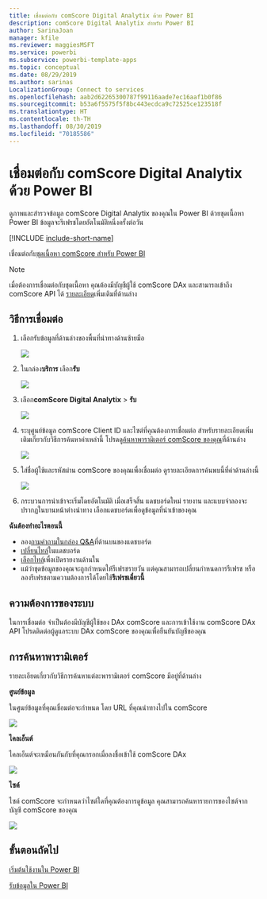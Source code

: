 ```yaml
---
title: เชื่อมต่อกับ comScore Digital Analytix ด้วย Power BI
description: comScore Digital Analytix สำหรับ Power BI
author: SarinaJoan
manager: kfile
ms.reviewer: maggiesMSFT
ms.service: powerbi
ms.subservice: powerbi-template-apps
ms.topic: conceptual
ms.date: 08/29/2019
ms.author: sarinas
LocalizationGroup: Connect to services
ms.openlocfilehash: aab2d62265300787f99116aade7ec16aaf1b0f86
ms.sourcegitcommit: b53a6f5575f5f8bc443ecdca9c72525ce123518f
ms.translationtype: HT
ms.contentlocale: th-TH
ms.lasthandoff: 08/30/2019
ms.locfileid: "70185586"
---
```

# <a name="connect-to-comscore-digital-analytix-with-power-bi"></a>เชื่อมต่อกับ comScore Digital Analytix ด้วย Power BI
ดูภาพและสำรวจข้อมูล comScore Digital Analytix ของคุณใน Power BI ด้วยชุดเนื้อหา Power BI ข้อมูลจะรีเฟรชโดยอัตโนมัติหนึ่งครั้งต่อวัน

[!INCLUDE [include-short-name](./includes/service-deprecate-content-packs.md)]

เชื่อมต่อกับ[ชุดเนื้อหา comScore สำหรับ Power BI](https://app.powerbi.com/getdata/services/comscore)

>[!NOTE]
>เมื่อต้องการเชื่อมต่อกับชุดเนื้อหา คุณต้องมีบัญชีผู้ใช้ comScore DAx และสามารถเข้าถึง comScore API ได้ [รายละเอียด](#Requirements)เพิ่มเติมที่ด้านล่าง

## <a name="how-to-connect"></a>วิธีการเชื่อมต่อ
1. เลือกรับข้อมูลที่ด้านล่างของพื้นที่นำทางด้านซ้ายมือ
   
   ![](media/service-connect-to-connect-to/getdata.png)
2. ในกล่อง**บริการ** เลือก**รับ**
   
   ![](media/service-connect-to-connect-to/services.png)
3. เลือก**comScore Digital Analytix** \> **รับ**
   
   ![](media/service-connect-to-connect-to/comscore.png)
4. ระบุศูนย์ข้อมูล comScore Client ID และไซต์ที่คุณต้องการเชื่อมต่อ สำหรับรายละเอียดเพิ่มเติมเกี่ยวกับวิธีการค้นหาค่าเหล่านี้ โปรดดู[ค้นหาพารามิเตอร์ comScore ของคุณ](#FindingParams)ที่ด้านล่าง
   
   ![](media/service-connect-to-connect-to/parameters.png)
5. ใส่ชื่อผู้ใช้และรหัสผ่าน comScore ของคุณเพื่อเชื่อมต่อ ดูรายละเอียดการค้นพบนี้ที่ค่าด้านล่างนี้
   
   ![](media/service-connect-to-connect-to/creds.png)
6. กระบวนการนำเข้าจะเริ่มโดยอัตโนมัติ เมื่อเสร็จสิ้น แดชบอร์ดใหม่ รายงาน และแบบจำลองจะปรากฏในบานหน้าต่างนำทาง เลือกแดชบอร์ดเพื่อดูข้อมูลที่นำเข้าของคุณ

**ฉันต้องทำอะไรตอนนี้**

* ลอง[ถามคำถามในกล่อง Q&A](consumer/end-user-q-and-a.md)ที่ด้านบนของแดชบอร์ด
* [เปลี่ยนไทล์](service-dashboard-edit-tile.md)ในแดชบอร์ด
* [เลือกไทล์](consumer/end-user-tiles.md)เพื่อเปิดรายงานด้านใน
* แม้ว่าชุดข้อมูลของคุณจะถูกกำหนดให้รีเฟรชรายวัน แต่คุณสามารถเปลี่ยนกำหนดการรีเฟรช หรือลองรีเฟรชตามความต้องการได้โดยใช้**รีเฟรชเดี๋ยวนี้**

<a name="Requirements"></a>

## <a name="system-requirements"></a>ความต้องการของระบบ
ในการเชื่อมต่อ จำเป็นต้องมีบัญชีผู้ใช้ของ DAx comScore และการเข้าใช้งาน comScore DAx API โปรดติดต่อผู้ดูแลระบบ DAx comScore ของคุณเพื่อยืนยันบัญชีของคุณ

<a name="FindingParams"></a>

## <a name="finding-parameters"></a>การค้นหาพารามิเตอร์
รายละเอียดเกี่ยวกับวิธีการค้นหาแต่ละพารามิเตอร์ comScore มีอยู่ที่ด้านล่าง

**ศูนย์ข้อมูล**

ในศูนย์ข้อมูลที่คุณเชื่อมต่อจะกำหนด โดย URL ที่คุณนำทางไปใน comScore

![](media/service-connect-to-connect-to/comscore_url.png) 

**ไคลเอ็นต์**

ไคลเอ็นต์จะเหมือนกันกับที่คุณกรอกเมื่อลงชื่อเข้าใช้ comScore DAx

![](media/service-connect-to-connect-to/comscore_signin.png) 

**ไซต์**

ไซต์ comScore จะกำหนดว่าไซต์ใดที่คุณต้องการดูข้อมูล คุณสามารถค้นหารายการของไซต์จากบัญชี comScore ของคุณ

![](media/service-connect-to-connect-to/comscore_sites.png)

## <a name="next-steps"></a>ขั้นตอนถัดไป
[เริ่มต้นใช้งานใน Power BI](service-get-started.md)

[รับข้อมูลใน Power BI](service-get-data.md)

